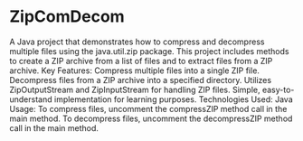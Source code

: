 # ZipComDecom
A Java project that demonstrates how to compress and decompress multiple files using the java.util.zip package. This project includes methods to create a ZIP archive from a list of files and to extract files from a ZIP archive.
Key Features:
Compress multiple files into a single ZIP file.
Decompress files from a ZIP archive into a specified directory.
Utilizes ZipOutputStream and ZipInputStream for handling ZIP files.
Simple, easy-to-understand implementation for learning purposes.
Technologies Used:
Java
Usage:
To compress files, uncomment the compressZIP method call in the main method.
To decompress files, uncomment the decompressZIP method call in the main method.
